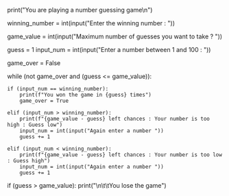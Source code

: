 print("You are playing a number guessing game\n")

winning_number = int(input("Enter the winning number : "))

game_value = int(input("Maximum number of guesses you want to take ? "))

guess = 1
input_num = int(input("Enter a number between 1 and 100 : "))

game_over = False

while (not game_over and (guess <= game_value)):

    if (input_num == winning_number):
        print(f"You won the game in {guess} times")
        game_over = True

    elif (input_num > winning_number):
        print(f"{game_value - guess} left chances : Your number is too high : Guess low")
        input_num = int(input("Again enter a number "))
        guess += 1

    elif (input_num < winning_number):
        print(f"{game_value - guess} left chances : Your number is too low : Guess high")
        input_num = int(input("Again enter a number "))
        guess += 1

if (guess > game_value):
    print("\n\t\tYou lose the game")
